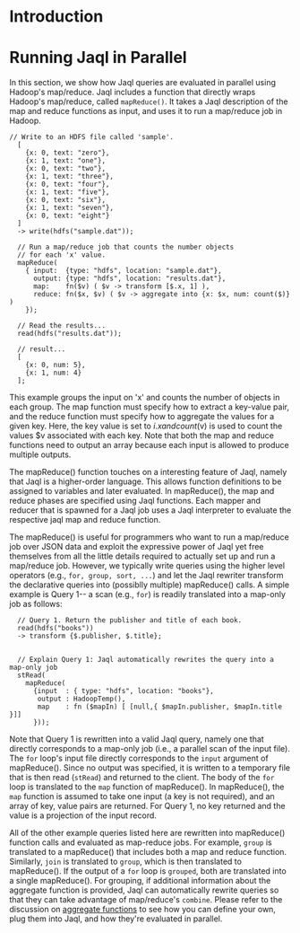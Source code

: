 # Introduction #

# Running Jaql in Parallel #

In this section, we show how Jaql queries are evaluated in parallel using
Hadoop's map/reduce. Jaql includes a function that directly wraps Hadoop's
map/reduce, called `mapReduce()`.
It takes a Jaql description of
the map and reduce functions as input, and uses it to run a map/reduce
job in Hadoop.

```
// Write to an HDFS file called 'sample'.
  [
    {x: 0, text: "zero"},
    {x: 1, text: "one"},
    {x: 0, text: "two"},
    {x: 1, text: "three"},
    {x: 0, text: "four"},
    {x: 1, text: "five"},
    {x: 0, text: "six"},
    {x: 1, text: "seven"},
    {x: 0, text: "eight"}
  ]
  -> write(hdfs("sample.dat"));
	
  // Run a map/reduce job that counts the number objects
  // for each 'x' value.
  mapReduce( 
    { input:  {type: "hdfs", location: "sample.dat"}, 
      output: {type: "hdfs", location: "results.dat"}, 
      map:    fn($v) ( $v -> transform [$.x, 1] ),
      reduce: fn($x, $v) ( $v -> aggregate into {x: $x, num: count($)} )
    });
	
  // Read the results...
  read(hdfs("results.dat"));
	
  // result...
  [
    {x: 0, num: 5},
    {x: 1, num: 4}
  ];
```

This example groups the input on 'x' and counts the
number of objects in each group.
The map function must specify how to extract a key-value pair,
and the reduce function must specify how to aggregate the
values for a given key.
Here, the key value is set to $i.x and count($v) is
used to count the values $v associated with each key.
Note that both the map and reduce functions need to output an array
because each input is allowed to produce multiple outputs.

The mapReduce() function touches on a interesting feature of Jaql,
namely that Jaql is a higher-order language.
This allows function definitions to be assigned to variables
and later evaluated. In mapReduce(), the map and reduce phases are specified
using Jaql functions. Each mapper and reducer that is spawned for a Jaql job
uses a Jaql interpreter to evaluate the respective jaql map and reduce function.

The mapReduce() is useful for programmers who want to run a map/reduce job
over JSON data and exploit the expressive power of Jaql yet free themselves
from all the little details required to actually set up and run a map/reduce job. However, we typically write queries using the higher level operators (e.g., `for, group, sort, ...`) and let the Jaql rewriter transform the declarative queries into (possiblly multiple) mapReduce() calls. A simple example is Query 1-- a scan (e.g., `for`) is readily translated into a map-only job as follows:

```
  // Query 1. Return the publisher and title of each book.
  read(hdfs("books"))
  -> transform {$.publisher, $.title};


  // Explain Query 1: Jaql automatically rewrites the query into a map-only job
  stRead(
    mapReduce(
      {input  : { type: "hdfs", location: "books"}, 
       output : HadoopTemp(), 
       map    : fn ($mapIn) [ [null,{ $mapIn.publisher, $mapIn.title }]]
      }));
```

Note that Query 1 is rewritten into a valid Jaql query, namely one that directly
corresponds to a map-only job (i.e., a parallel scan of the input file).
The `for` loop's input file directly corresponds to the `input` argument of
mapReduce(). Since no output was specified, it is written to a temporary file that is then read (`stRead`) and returned to the client. The body of the `for` loop is
translated to the `map` function of mapReduce(). In mapReduce(), the `map` function is assumed to take one input (a key is not required), and an array of key, value pairs are returned. For Query 1, no key returned and the value is a projection of the input record.

All of the other example queries listed here are rewritten into mapReduce() function calls and evaluated as map-reduce jobs. For example, `group` is translated to a mapReduce() that includes both a map and reduce function. Similarly, `join` is translated to `group`, which is then translated to mapReduce(). If the output of a `for` loop is `grouped`, both are translated into a single mapReduce(). For grouping, if additional information about the aggregate function is provided, Jaql can automatically rewrite queries so that they can take advantage of map/reduce's `combine`. Please refer to the discussion on [aggregate functions](Functions.md) to see how you can define your own, plug them into Jaql, and how they're evaluated in parallel.